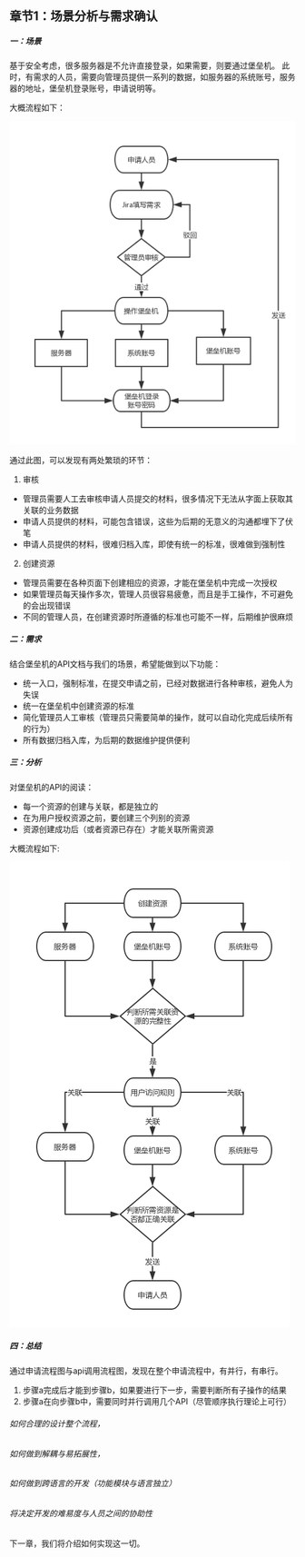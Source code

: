 ## 章节1：场景分析与需求确认

##### 一：场景 <br>
基于安全考虑，很多服务器是不允许直接登录，如果需要，则要通过堡垒机。
此时，有需求的人员，需要向管理员提供一系列的数据，如服务器的系统账号，服务器的地址，堡垒机登录账号，申请说明等。

大概流程如下：

![流程图](bh_app_manually.jpg)

通过此图，可以发现有两处繁琐的环节：
1. 审核
  - 管理员需要人工去审核申请人员提交的材料，很多情况下无法从字面上获取其关联的业务数据
  - 申请人员提供的材料，可能包含错误，这些为后期的无意义的沟通都埋下了伏笔
  - 申请人员提供的材料，很难归档入库，即使有统一的标准，很难做到强制性

2. 创建资源
  - 管理员需要在各种页面下创建相应的资源，才能在堡垒机中完成一次授权
  - 如果管理员每天操作多次，管理人员很容易疲惫，而且是手工操作，不可避免的会出现错误
  - 不同的管理人员，在创建资源时所遵循的标准也可能不一样，后期维护很麻烦

##### 二：需求
结合堡垒机的API文档与我们的场景，希望能做到以下功能：
  - 统一入口，强制标准，在提交申请之前，已经对数据进行各种审核，避免人为失误
  - 统一在堡垒机中创建资源的标准
  - 简化管理员人工审核（管理员只需要简单的操作，就可以自动化完成后续所有的行为）
  - 所有数据归档入库，为后期的数据维护提供便利

##### 三：分析
对堡垒机的API的阅读：
  - 每一个资源的创建与关联，都是独立的
  - 在为用户授权资源之前，要创建三个列别的资源
  - 资源创建成功后（或者资源已存在）才能关联所需资源

大概流程如下:

![流程图](api_flow.jpg)

##### 四：总结
通过申请流程图与api调用流程图，发现在整个申请流程中，有并行，有串行。
  1. 步骤a完成后才能到步骤b，如果要进行下一步，需要判断所有子操作的结果
  2. 步骤a在向步骤b中，需要同时并行调用几个API（尽管顺序执行理论上可行）

###### 如何合理的设计整个流程，
###### 如何做到解耦与易拓展性，
###### 如何做到跨语言的开发（功能模块与语言独立）
###### 将决定开发的难易度与人员之间的协助性

下一章，我们将介绍如何实现这一切。